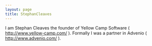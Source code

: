 ```yaml
---
layout: page
title: StephanCleaves
---
```





I am Stephan Cleaves the founder of Yellow Camp Software ( http://www.yellow-camp.com/ ).
Formally I was a partner in Advenio ( http://www.advenio.com/ ).
